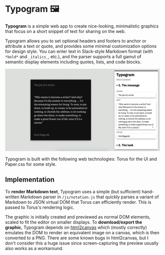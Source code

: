 # Typogram 🖼️

**Typogram** is a simple web app to create nice-looking,
minimalistic graphics that focus on a short snippet of text for sharing on the
web.

Typogram allows you to set optional headers and footers to anchor or attribute
a text or quote, and provides some minimal customization options for design
style. You can enter text in Slack-style Markdown format (with `*bold*` and
`_italics_`, etc.), and the parser supports a full gamut of semantic display
elements including quotes, lists, and code blocks.

![Screenshot Typogram](screenshot.png)

Typogram is built with the following web technologies:
Torus for the UI and Paper.css for some style.

## Implementation

To **render Markdown text**, Typogram uses a simple (but sufficient)
hand-written Markdown parser in `/js/notation.js` that quickly parses a variant
of Markdown to JSON virtual DOM that Torus can efficiently render. This is
passed to Torus's rendering logic.

The graphic is initially created and previewed as normal DOM elements, scaled
to fit the editor on smaller displays. To **download/export the graphic**,
Typogram depends on [html2canvas](https://github.com/niklasvh/html2canvas) which
(mostly correctly) emulates the DOM to render an equivalent image on a canvas,
which is then converted to a PNG. There are some known bugs in html2canvas, but
I don't consider this a huge issue since screen-capturing the preview usually
also works as a workaround.